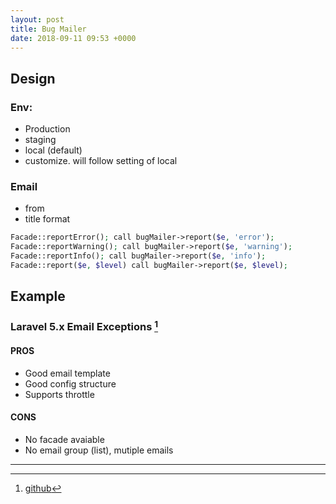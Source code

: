```yaml
---
layout: post
title: Bug Mailer
date: 2018-09-11 09:53 +0000
---
```


## Design

### Env:
* Production
* staging
* local (default)
* customize. will follow setting of local


### Email
* from
* title format



```php
Facade::reportError(); call bugMailer->report($e, 'error');
Facade::reportWarning(); call bugMailer->report($e, 'warning');
Facade::reportInfo(); call bugMailer->report($e, 'info');
Facade::report($e, $level) call bugMailer->report($e, $level);

```  


## Example
### Laravel 5.x Email Exceptions [^1]

[^1]: [github](https://github.com/abrigham1/laravel-email-exceptions)

#### PROS
* Good email template
* Good config structure
* Supports throttle


#### CONS
* No facade avaiable  
* No email group (list), mutiple emails




---
